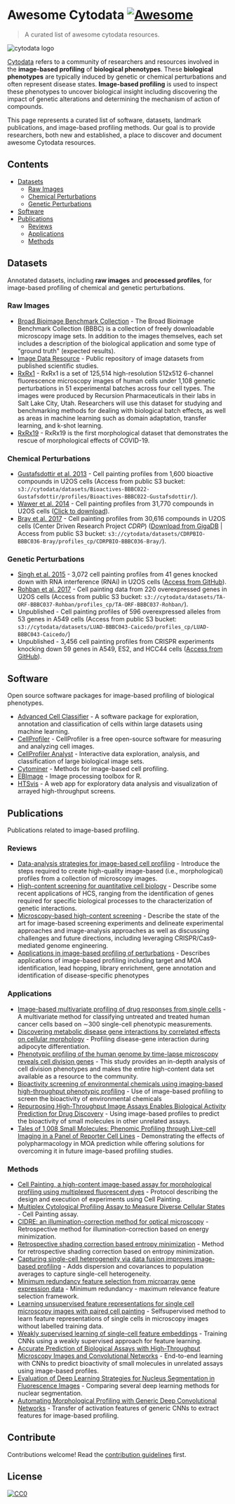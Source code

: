 # Awesome Cytodata [![Awesome](https://awesome.re/badge.svg)](https://awesome.re)

> A curated list of awesome cytodata resources.

![cytodata logo](cytodata-logo.png)

[Cytodata](https://cytodata.org/) refers to a community of researchers and resources involved in the **image-based profiling** of **biological phenotypes**.
These **biological phenotypes** are typically induced by genetic or chemical perturbations and often represent disease states.
**Image-based profiling** is used to inspect these phenotypes to uncover biological insight including discovering the impact of genetic alterations and determining the mechanism of action of compounds.

This page represents a curated list of software, datasets, landmark publications, and image-based profiling methods.
Our goal is to provide researchers, both new and established, a place to discover and document awesome Cytodata resources.

## Contents

- [Datasets](#datasets)
  - [Raw Images](#raw-images)
  - [Chemical Perturbations](#chemical-perturbations)
  - [Genetic Perturbations](#genetic-perturbations)
- [Software](#software)
- [Publications](#publications)
  - [Reviews](#reviews)
  - [Applications](#applications)
  - [Methods](#methods)

## Datasets

Annotated datasets, including **raw images** and **processed profiles**, for image-based profiling of chemical and genetic perturbations.

### Raw Images

- [Broad Bioimage Benchmark Collection](https://data.broadinstitute.org/bbbc/) - The Broad Bioimage Benchmark Collection (BBBC) is a collection of freely downloadable microscopy image sets. In addition to the images themselves, each set includes a description of the biological application and some type of "ground truth" (expected results).
- [Image Data Resource](https://idr.openmicroscopy.org/) - Public repository of image datasets from published scientific studies.
- [RxRx1](https://www.rxrx.ai/rxrx1) - RxRx1 is a set of 125,514 high-resolution 512x512 6-channel fluorescence microscopy images of human cells under 1,108 genetic perturbations in 51 experimental batches across four cell types.  The images were produced by Recursion Pharmaceuticals in their labs in Salt Lake City, Utah.  Researchers will use this dataset for studying and benchmarking methods for dealing with biological batch effects, as well as areas in machine learning such as domain adaptation, transfer learning, and k-shot learning.
- [RxRx19](https://www.rxrx.ai/rxrx19) - RxRx19 is the first morphological dataset that demonstrates the rescue of morphological effects of COVID-19. 

### Chemical Perturbations

- [Gustafsdottir et al. 2013](https://doi.org/10.1371/journal.pone.0080999) - Cell painting profiles from 1,600 bioactive compounds in U2OS cells (Access from public S3 bucket: `s3://cytodata/datasets/Bioactives-BBBC022-Gustafsdottir/profiles/Bioactives-BBBC022-Gustafsdottir/`).
- [Wawer et al. 2014](https://doi.org/10.1073/pnas.1410933111) - Cell painting profiles from 31,770 compounds in U2OS cells ([Click to download](http://www.broadinstitute.org/mlpcn/data/Broad.PNAS2014.ProfilingData.zip)).
- [Bray et al. 2017](https://doi.org/10.1093/gigascience/giw014) - Cell painting profiles from 30,616 compounds in U2OS cells (Center Driven Research Project _CDRP_) ([Download from GigaDB](https://doi.org/10.5524/100351) | Access from public S3 bucket: `s3://cytodata/datasets/CDRPBIO-BBBC036-Bray/profiles_cp/CDRPBIO-BBBC036-Bray/`).

### Genetic Perturbations

- [Singh et al. 2015](https://doi.org/10.1371/journal.pone.0131370) - 3,072 cell painting profiles from 41 genes knocked down with RNA interference (RNAi) in U2OS cells ([Access from GitHub](https://github.com/carpenterlab/2016_bray_natprot/blob/6dcdcf72cd90bb2dbf238b3ecf94691246d8f104/supplementary_files/profiles.csv.zip)).
- [Rohban et al. 2017](https://doi.org/10.7554/eLife.24060.001) - Cell painting data from 220 overexpressed genes in U2OS cells (Access from public S3 bucket: `s3://cytodata/datasets/TA-ORF-BBBC037-Rohban/profiles_cp/TA-ORF-BBBC037-Rohban/`).
- Unpublished - Cell painting profiles of 596 overexpressed alleles from 53 genes in A549 cells (Access from public S3 bucket: `s3://cytodata/datasets/LUAD-BBBC043-Caicedo/profiles_cp/LUAD-BBBC043-Caicedo/`)
- Unpublished - 3,456 cell painting profiles from CRISPR experiments knocking down 59 genes in A549, ES2, and HCC44 cells ([Access from GitHub](https://github.com/broadinstitute/cell-health/tree/master/0.generate-profiles/data/profiles)).

## Software

Open source software packages for image-based profiling of biological phenotypes.

- [Advanced Cell Classifier](https://www.cellclassifier.org/) - A software package for exploration, annotation and classification of cells within large datasets using machine learning.
- [CellProfiler](http://cellprofiler.org/) - CellProfiler is a free open-source software for measuring and analyzing cell images.
- [CellProfiler Analyst](http://cellprofiler.org/cp-analyst/) - Interactive data exploration, analysis, and classification of large biological image sets.
- [Cytominer](https://github.com/cytomining/cytominer) - Methods for image-based cell profiling.
- [EBImage](https://github.com/aoles/EBImage) - Image processing toolbox for R.
- [HTSvis](http://htsvis.dkfz.de/HTSvis/) - A web app for exploratory data analysis and visualization of arrayed high-throughput screens.

## Publications

Publications related to image-based profiling.

### Reviews

- [Data-analysis strategies for image-based cell profiling](https://doi.org/10.1038/nmeth.4397) - Introduce the steps required to create high-quality image-based (i.e., morphological) profiles from a collection of microscopy images.
- [High-content screening for quantitative cell biology](https://doi.org/10.1016/j.tcb.2016.03.008) - Describe some recent applications of HCS, ranging from the identification of genes required for specific biological processes to the characterization of genetic interactions.
- [Microscopy-based high-content screening](https://doi.org/10.1016/j.cell.2015.11.007) - Describe the state of the art for image-based screening experiments and delineate experimental approaches and image-analysis approaches as well as discussing challenges and future directions, including leveraging CRISPR/Cas9-mediated genome engineering.
- [Applications in image-based profiling of perturbations](https://doi.org/10.1016/j.copbio.2016.04.003) - Describes applications of image-based profiling including target and MOA identification, lead hopping, library enrichment, gene annotation and identification of disease-specific phenotypes

### Applications

- [Image-based multivariate profiling of drug responses from single cells](https://doi.org/10.1038/nmeth1032) - A multivariate method for classifying untreated and treated human cancer cells based on ∼300 single-cell phenotypic measurements.
- [Discovering metabolic disease gene interactions by correlated effects on cellular morphology](https://doi.org/10.1016/j.molmet.2019.03.001) - Profiling disease-gene interaction during adipocyte differentiation.
- [Phenotypic profiling of the human genome by time-lapse microscopy reveals cell division genes](https://doi.org/10.1038/nature08869) - This study provides an in-depth analysis of cell division phenotypes and makes the entire high-content data set available as a resource to the community.
- [Bioactivity screening of environmental chemicals using imaging-based high-throughput phenotypic profiling](https://doi.org/10.1016/j.taap.2019.114876) - Use of image-based profiling to screen the bioactivity of environmental chemicals
- [Repurposing High-Throughput Image Assays Enables Biological Activity Prediction for Drug Discovery](https://doi.org/10.1016/j.chembiol.2018.01.015) - Using image-based profiles to predict the bioactivity of small molecules in other unrelated assays. 
- [Tales of 1,008 Small Molecules: Phenomic Profiling through Live-cell Imaging in a Panel of Reporter Cell Lines](https://doi.org/10.1101/2020.03.13.990093) - Demonstrating the effects of polypharmacology in MOA prediction while offering solutions for overcoming it in future image-based profiling studies.

### Methods

- [Cell Painting, a high-content image-based assay for morphological profiling using multiplexed fluorescent dyes](https://doi.org/10.1038/nprot.2016.105) - Protocol describing the design and execution of experiments using Cell Painting.
- [Multiplex Cytological Profiling Assay to Measure Diverse Cellular States](https://doi.org/10.1371/journal.pone.0080999) - Cell Painting assay.
- [CIDRE: an illumination-correction method for optical microscopy](https://doi.org/10.1038/nmeth.3323) - Retrospective method for illumination-correction based on energy minimization.
- [Retrospective shading correction based entropy minimization](https://doi.org/10.1046/j.1365-2818.2000.00669.x) - Method for retrospective shading correction based on entropy minimization.
- [Capturing single-cell heterogeneity via data fusion improves image-based profiling](https://doi.org/10.1038/s41467-019-10154-8) - Adds dispersion and covariances to population averages to capture single-cell heterogeneity.
- [Minimum redundancy feature selection from microarray gene expression data](https://doi.org/10.1142/S0219720005001004) - Minimum redundancy - maximum relevance feature selection framework.
- [Learning unsupervised feature representations for single cell microscopy images with paired cell painting](https://doi.org/10.1101/395954) - Selfsupervised method to learn feature representations of single cells in microscopy images without labelled training data.
- [Weakly supervised learning of single-cell feature embeddings](https://doi.org/10.1109/CVPR.2018.00970) - Training CNNs using a weakly supervised approach for feature learning.
- [Accurate Prediction of Biological Assays with High-Throughput Microscopy Images and Convolutional Networks](https://doi.org/10.1021/acs.jcim.8b00670) - End-to-end learning with CNNs to predict bioactivity of small molecules in unrelated assays using image-based profiles.
- [Evaluation of Deep Learning Strategies for Nucleus Segmentation in Fluorescence Images](https://doi.org/10.1002/cyto.a.23863) - Comparing several deep learning methods for nuclear segmentation. 
- [Automating Morphological Profiling with Generic Deep Convolutional Networks](https://doi.org/10.1101/085118) - Transfer of activation features of generic CNNs to extract features for image-based profiling.

## Contribute

Contributions welcome! Read the [contribution guidelines](contributing.md) first.

## License

[![CC0](http://mirrors.creativecommons.org/presskit/buttons/88x31/svg/cc-zero.svg)](http://creativecommons.org/publicdomain/zero/1.0)
